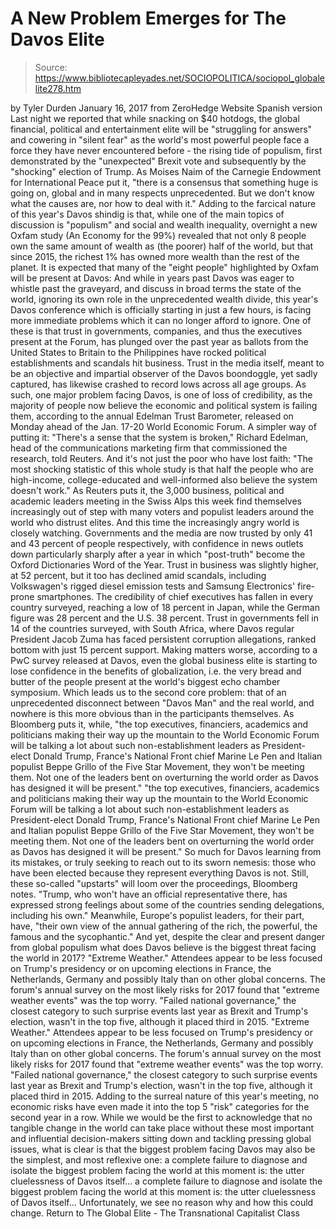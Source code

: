 # A New Problem Emerges for The Davos Elite

> Source: https://www.bibliotecapleyades.net/SOCIOPOLITICA/sociopol_globalelite278.htm

by Tyler Durden January 16, 2017
from ZeroHedge Website
Spanish version
Last night we reported that while snacking on $40 hotdogs, the global financial, political and entertainment elite will be "struggling for answers" and cowering in "silent fear" as the world's most powerful people face a force they have never encountered before - the rising tide of populism, first demonstrated by the "unexpected" Brexit vote and subsequently by the "shocking" election of Trump.
As Moises Naim of the Carnegie Endowment for International Peace put it,
"there is a consensus that something huge is going on, global and in many respects unprecedented. But we don't know what the causes are, nor how to deal with it."
Adding to the farcical nature of this year's Davos shindig is that, while one of the main topics of discussion is "populism" and social and wealth inequality, overnight a new Oxfam study (An Economy for the 99%) revealed that not only 8 people own the same amount of wealth as (the poorer) half of the world, but that since 2015, the richest 1% has owned more wealth than the rest of the planet.
It is expected that many of the "eight people" highlighted by Oxfam will be present at Davos:
And while in years past Davos was eager to whistle past the graveyard, and discuss in broad terms the state of the world, ignoring its own role in the unprecedented wealth divide, this year's Davos conference which is officially starting in just a few hours, is facing more immediate problems which it can no longer afford to ignore.
One of these is that trust in governments, companies, and thus the executives present at the Forum, has plunged over the past year as ballots from the United States to Britain to the Philippines have rocked political establishments and scandals hit business.
Trust in the media itself, meant to be an objective and impartial observer of the Davos boondoggle, yet sadly captured, has likewise crashed to record lows across all age groups.
As such, one major problem facing Davos, is one of loss of credibility, as the majority of people now believe the economic and political system is failing them, according to the annual Edelman Trust Barometer, released on Monday ahead of the Jan. 17-20 World Economic Forum.
A simpler way of putting it:
"There's a sense that the system is broken," Richard Edelman, head of the communications marketing firm that commissioned the research, told Reuters.
And it's not just the poor who have lost faith:
"The most shocking statistic of this whole study is that half the people who are high-income, college-educated and well-informed also believe the system doesn't work."
As Reuters puts it, the 3,000 business, political and academic leaders meeting in the Swiss Alps this week find themselves increasingly out of step with many voters and populist leaders around the world who distrust elites.
And this time the increasingly angry world is closely watching.
Governments and the media are now trusted by only 41 and 43 percent of people respectively, with confidence in news outlets down particularly sharply after a year in which "post-truth" become the Oxford Dictionaries Word of the Year.
Trust in business was slightly higher, at 52 percent, but it too has declined amid scandals, including Volkswagen's rigged diesel emission tests and Samsung Electronics' fire-prone smartphones.
The credibility of chief executives has fallen in every country surveyed, reaching a low of 18 percent in Japan, while the German figure was 28 percent and the U.S. 38 percent.
Trust in governments fell in 14 of the countries surveyed, with South Africa, where Davos regular President Jacob Zuma has faced persistent corruption allegations, ranked bottom with just 15 percent support.
Making matters worse, according to a PwC survey released at Davos, even the global business elite is starting to lose confidence in the benefits of globalization, i.e. the very bread and butter of the people present at the world's biggest echo chamber symposium.
Which leads us to the second core problem:
that of an unprecedented disconnect between "Davos Man" and the real world, and nowhere is this more obvious than in the participants themselves.
As Bloomberg puts it, while,
"the top executives, financiers, academics and politicians making their way up the mountain to the World Economic Forum will be talking a lot about such non-establishment leaders as President-elect Donald Trump, France's National Front chief Marine Le Pen and Italian populist Beppe Grillo of the Five Star Movement, they won't be meeting them. Not one of the leaders bent on overturning the world order as Davos has designed it will be present."
"the top executives, financiers, academics and politicians making their way up the mountain to the World Economic Forum will be talking a lot about such non-establishment leaders as President-elect Donald Trump, France's National Front chief Marine Le Pen and Italian populist Beppe Grillo of the Five Star Movement, they won't be meeting them.
Not one of the leaders bent on overturning the world order as Davos has designed it will be present."
So much for Davos learning from its mistakes, or truly seeking to reach out to its sworn nemesis:
those who have been elected because they represent everything Davos is not.
Still, these so-called "upstarts" will loom over the proceedings, Bloomberg notes.
"Trump, who won't have an official representative there, has expressed strong feelings about some of the countries sending delegations, including his own."
Meanwhile, Europe's populist leaders, for their part, have,
"their own view of the annual gathering of the rich, the powerful, the famous and the sycophantic."
And yet, despite the clear and present danger from global populism what does Davos believe is the biggest threat facing the world in 2017?
"Extreme Weather." Attendees appear to be less focused on Trump's presidency or on upcoming elections in France, the Netherlands, Germany and possibly Italy than on other global concerns. The forum's annual survey on the most likely risks for 2017 found that "extreme weather events" was the top worry. "Failed national governance," the closest category to such surprise events last year as Brexit and Trump's election, wasn't in the top five, although it placed third in 2015.
"Extreme Weather."
Attendees appear to be less focused on Trump's presidency or on upcoming elections in France, the Netherlands, Germany and possibly Italy than on other global concerns.
The forum's annual survey on the most likely risks for 2017 found that "extreme weather events" was the top worry.
"Failed national governance," the closest category to such surprise events last year as Brexit and Trump's election, wasn't in the top five, although it placed third in 2015.
Adding to the surreal nature of this year's meeting, no economic risks have even made it into the top 5 "risk" categories for the second year in a row.
While we would be the first to acknowledge that no tangible change in the world can take place without these most important and influential decision-makers sitting down and tackling pressing global issues, what is clear is that the biggest problem facing Davos may also be the simplest, and most reflexive one:
a complete failure to diagnose and isolate the biggest problem facing the world at this moment is: the utter cluelessness of Davos itself...
a complete failure to diagnose and isolate the biggest problem facing the world at this moment is:
the utter cluelessness of Davos itself...
Unfortunately, we see no reason why and how this could change.
Return to The Global Elite - The Transnational Capitalist Class
